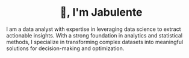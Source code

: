 <h1 align="center">👋, I'm Jabulente</h1>

I am a data analyst with expertise in leveraging data science to extract actionable insights. With a strong foundation in analytics and statistical methods, I specialize in transforming complex datasets into meaningful solutions for decision-making and optimization.
